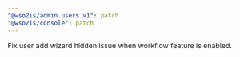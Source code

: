 ```yaml
---
"@wso2is/admin.users.v1": patch
"@wso2is/console": patch
---
```


Fix user add wizard hidden issue when workflow feature is enabled.
